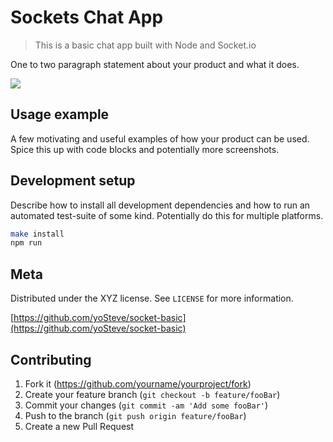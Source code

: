 # Sockets Chat App
> This is a basic chat app built with Node and Socket.io

<!-- [![NPM Version][npm-image]][npm-url]
[![Build Status][travis-image]][travis-url]
[![Downloads Stats][npm-downloads]][npm-url] -->

One to two paragraph statement about your product and what it does.

![](header.png)


## Usage example

A few motivating and useful examples of how your product can be used. Spice this up with code blocks and potentially more screenshots.

<!-- _For more examples and usage, please refer to the [Wiki][wiki]._ -->

## Development setup

Describe how to install all development dependencies and how to run an automated test-suite of some kind. Potentially do this for multiple platforms.

```sh
make install
npm run
```

<!-- ## Release History

* 0.2.1
    * CHANGE: Update docs (module code remains unchanged)
* 0.2.0
    * CHANGE: Remove `setDefaultXYZ()`
    * ADD: Add `init()`
* 0.1.1
    * FIX: Crash when calling `baz()` (Thanks @GenerousContributorName!)
* 0.1.0
    * The first proper release
    * CHANGE: Rename `foo()` to `bar()`
* 0.0.1
    * Work in progress -->

## Meta

<!-- Your Name – [@YourTwitter](https://twitter.com/dbader_org) – YourEmail@example.com -->

Distributed under the XYZ license. See ``LICENSE`` for more information.

[https://github.com/yoSteve/socket-basic](https://github.com/yoSteve/socket-basic)

## Contributing

1. Fork it (<https://github.com/yourname/yourproject/fork>)
2. Create your feature branch (`git checkout -b feature/fooBar`)
3. Commit your changes (`git commit -am 'Add some fooBar'`)
4. Push to the branch (`git push origin feature/fooBar`)
5. Create a new Pull Request

<!-- Markdown link & img dfn's -->
[npm-image]: https://img.shields.io/npm/v/datadog-metrics.svg?style=flat-square
[npm-url]: https://npmjs.org/package/datadog-metrics
[npm-downloads]: https://img.shields.io/npm/dm/datadog-metrics.svg?style=flat-square
[travis-image]: https://img.shields.io/travis/dbader/node-datadog-metrics/master.svg?style=flat-square
[travis-url]: https://travis-ci.org/dbader/node-datadog-metrics
[wiki]: https://github.com/yourname/yourproject/wiki